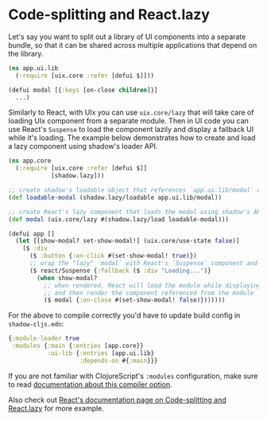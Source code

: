 # Code-splitting and React.lazy

Let's say you want to split out a library of UI components into a separate bundle, so that it can be shared across multiple applications that depend on the library.

```clojure
(ns app.ui.lib
  (:require [uix.core :refer [defui $]]))

(defui modal [{:keys [on-close children]}]
  ...)
```

Similarly to React, with UIx you can use `uix.core/lazy` that will take care of loading UIx component from a separate module. Then in UI code you can use React's `Suspense` to load the component lazily and display a fallback UI while it's loading. The example below demonstrates how to create and load a lazy component using shadow's loader API.

```clojure
(ns app.core
  (:require [uix.core :refer [defui $]]
            [shadow.lazy]))

;; create shadow's loadable object that references `app.ui.lib/modal` component
(def loadable-modal (shadow.lazy/loadable app.ui.lib/modal))

;; create React's lazy component that loads the modal using shadow's API
(def modal (uix.core/lazy #(shadow.lazy/load loadable-modal)))

(defui app []
  (let [[show-modal? set-show-modal!] (uix.core/use-state false)]
    ($ :div
      ($ :button {:on-click #(set-show-modal! true)})
      ;; wrap the "lazy" `modal` with React's `Suspense` component and provide a fallback UI
      ($ react/Suspense {:fallback ($ :div "Loading...")}
        (when show-modal?
          ;; when rendered, React will load the module while displaying the fallback
          ;; and then render the component referenced from the module
          ($ modal {:on-close #(set-show-modal! false)}))))))
```

For the above to compile correctly you'd have to update build config in `shadow-cljs.edn`:

```clojure
{:module-loader true
 :modules {:main {:entries [app.core}}
           :ui-lib {:entries [app.ui.lib}
                    :depends-on #{:main}}}

```

If you are not familiar with ClojureScript's `:modules` configuration, make sure to read [documentation about this compiler option](https://clojurescript.org/reference/compiler-options#modules).

Also check out [React's documentation page on Code-splitting and React.lazy](https://reactjs.org/docs/code-splitting.html) for more example.
